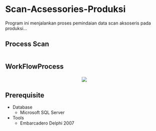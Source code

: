 # Scan-Acsessories-Produksi
Program ini menjalankan proses pemindaian data scan aksoseris pada produksi...

## Process Scan

<p align="center">
  <img src=""/>
</p>


## <p>WorkFlowProcess<p>
  
 <p align="center">
  <img src="https://user-images.githubusercontent.com/31466177/84240569-6d5bdd80-ab28-11ea-91bc-facc5e87b9be.png"/>
</p> 
  
## Prerequisite
- Database
  - Microsoft SQL Server
- Tools
  - Embarcadero Delphi 2007
